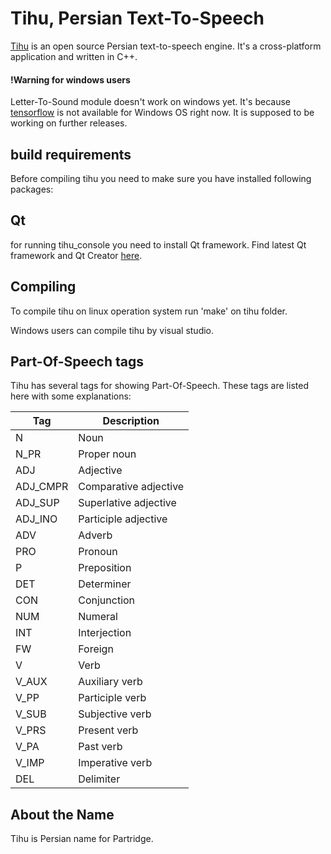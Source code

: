 # Tihu, Persian Text-To-Speech


[Tihu](https://github.com/tihu-nlp/tihu) is an open source Persian text-to-speech engine. It's a cross-platform application and  written in C++. 

#### !Warning for windows users
Letter-To-Sound module doesn't work on windows yet. It's because [tensorflow](http://tensorflow.org) is not available for Windows OS right now. It is supposed to be working on further releases.

## build requirements
Before compiling tihu you need to make sure you have installed following packages:

## Qt
for running tihu_console you need to install Qt framework. Find latest Qt framework and Qt Creator [here](https://www.qt.io/).

## Compiling
To compile tihu on linux operation system run 'make' on tihu folder.

Windows users can compile tihu by visual studio.

## Part-Of-Speech tags
Tihu has several tags for showing Part-Of-Speech. These tags are listed here with some explanations:

| Tag            | Description            |
|----------------|------------------------|
| N              | Noun                   |
| N_PR           | Proper noun            |
| ADJ            | Adjective              |
| ADJ_CMPR       | Comparative adjective  |
| ADJ_SUP        | Superlative adjective  |
| ADJ_INO        | Participle adjective   |
| ADV            | Adverb                 |
| PRO            | Pronoun                |
| P              | Preposition            |
| DET            | Determiner             |
| CON            | Conjunction            |
| NUM            | Numeral                |
| INT            | Interjection           |
| FW             | Foreign                |
| V              | Verb                   |
| V_AUX          | Auxiliary verb         |
| V_PP           | Participle verb        |
| V_SUB          | Subjective verb        |
| V_PRS          | Present verb           |
| V_PA           | Past verb              |
| V_IMP          | Imperative verb        |
| DEL            | Delimiter              |


## About the Name

Tihu is Persian name for Partridge.


